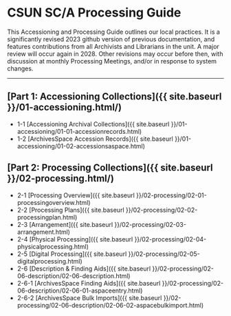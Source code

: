 # CSUN SC/A Processing Guide

This Accessioning and Processing Guide outlines our local practices. It is a significantly revised 2023 github version of previous documentation, and features contributions from all Archivists and Librarians in the unit. A major review will occur again in 2028. Other revisions may occur before then, with discussion at monthly Processing Meetings, and/or in response to system changes.

***

## [Part 1: Accessioning Collections]({{ site.baseurl }}/01-accessioning.html/)
- 1-1     [Accessioning Archival Collections]({{ site.baseurl }}/01-accessioning/01-01-accessionrecords.html)
- 1-2     [ArchivesSpace Accession Records]({{ site.baseurl }}/01-accessioning/01-02-accessionsaspace.html)  

## [Part 2: Processing Collections]({{ site.baseurl }}/02-processing.html/)
- 2-1     [Processing Overview]({{ site.baseurl }}/02-processing/02-01-processingoverview.html)
- 2-2     [Processing Plans]({{ site.baseurl }}/02-processing/02-02-processingplan.html)
- 2-3     [Arrangement]({{ site.baseurl }}/02-processing/02-03-arrangement.html)
- 2-4     [Physical Processing]({{ site.baseurl }}/02-processing/02-04-physicalprocessing.html)
- 2-5     [Digital Processing]({{ site.baseurl }}/02-processing/02-05-digitalprocessing.html)
- 2-6     [Description & Finding Aids]({{ site.baseurl }}/02-processing/02-06-description/02-06-description.html)
- 2-6-1   [ArchivesSpace Finding Aids]({{ site.baseurl }}/02-processing/02-06-description/02-06-01-aspaceentry.html)
- 2-6-2   [ArchivesSpace Bulk Imports]({{ site.baseurl }}/02-processing/02-06-description/02-06-02-aspacebulkimport.html)

